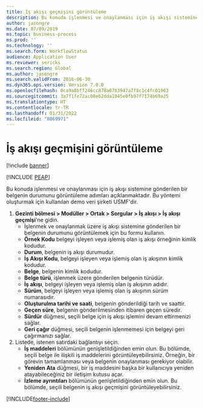 ```yaml
---
title: İş akışı geçmişini görüntüleme
description: Bu konuda işlenmesi ve onaylanması için iş akışı sistemine gönderilen bir belgenin durumunu görüntüleme adımları açıklanmaktadır.
author: jasongre
ms.date: 07/09/2019
ms.topic: business-process
ms.prod: ''
ms.technology: ''
ms.search.form: WorkflowStatus
audience: Application User
ms.reviewer: sericks
ms.search.region: Global
ms.author: jasongre
ms.search.validFrom: 2016-06-30
ms.dyn365.ops.version: Version 7.0.0
ms.openlocfilehash: 0ca9a8bff246cc878a0703947a7f8c1c4fc01963
ms.sourcegitcommit: 3a7f1fe72ac08e62dda1045e0fb97f7174b69a25
ms.translationtype: HT
ms.contentlocale: tr-TR
ms.lasthandoff: 01/31/2022
ms.locfileid: "8069971"
---
```

# <a name="view-workflow-history"></a>İş akışı geçmişini görüntüleme

[!include [banner](../../includes/banner.md)]


[!INCLUDE [PEAP](../../../../includes/peap-1.md)]

Bu konuda işlenmesi ve onaylanması için iş akışı sistemine gönderilen bir belgenin durumunu görüntüleme adımları açıklanmaktadır. Bu yöntemi oluşturmak için kullanılan demo veri şirketi USMF'dir.

1. **Gezinti bölmesi > Modüller > Ortak > Sorgular > İş akışı > İş akışı geçmişi**'ne gidin.
    - İşlenmek ve onaylanmak üzere iş akışı sistemine gönderilen bir belgenin durumunu görüntülemek için bu formu kullanın.  
    - **Örnek Kodu** belgeyi işleyen veya işlemiş olan iş akışı örneğinin kimlik kodudur.  
    - **Durum**, belgenin iş akışı durumudur.  
    - **İş Akışı Kodu**, belgeyi işleyen veya işlemiş olan iş akışının kimlik kodudur.  
    - **Belge**, belgenin kimlik kodudur.  
    - **Belge türü**, işlenmek üzere gönderilen belgenin türüdür.  
    - **İş akışı**, belgeyi işleyen veya işlemiş olan iş akışının adıdır.  
    - **Sürüm**, belgeyi işleyen veya işlemiş olan iş akışının sürüm numarasıdır.  
    - **Oluşturulma tarihi ve saati**, belgenin gönderildiği tarih ve saattir.  
    - **Geçen süre**, belgenin gönderilmesinden itibaren geçen süredir.  
    - **Sürdür** düğmesi, seçili belge için iş akışı işlemini devam ettirmenizi sağlar.  
    - **Geri çağır** düğmesi, seçili belgenin işlenmemesi için belgeyi geri çağırmanızı sağlar.   
2. Listede, istenen satırdaki bağlantıyı seçin.
    - **İş maddeleri** bölümünün genişletildiğinden emin olun. Bu bölümde, seçili belge ile ilişkili iş maddelerini görüntüleyebilirsiniz. Örneğin, bir görevin tamamlanması veya belgenin onaylanması gerekiyor olabilir.  
    - **Yeniden Ata** düğmesi, bir iş maddesini başka bir kullanıcıya yeniden atayabileceğiniz bir iletişim kutusu açar.  
    - **İzleme ayrıntıları** bölümünün genişletildiğinden emin olun. Bu bölümde, seçili belgenin iş akışı geçmişini görüntüleyebilirsiniz.  



[!INCLUDE[footer-include](../../../../includes/footer-banner.md)]
